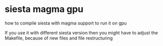 # siesta magma gpu
how to compile siesta with magma support to run it on gpu

If you use it with different siesta version then you might have to adjust the Makefile, because of new files and file restructuring
